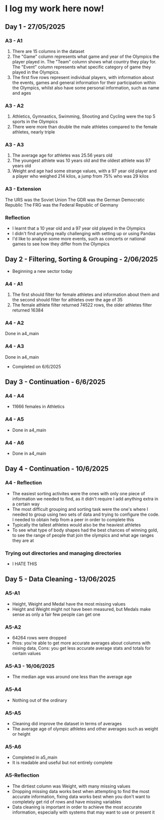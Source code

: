 # I log my work here now!

## Day 1 - 27/05/2025
### A3 - A1
1. There are 15 columns in the dataset
2. The "Game" column represents what game and year of the Olympics the player played in. The "Team" column shows what country they play for. The "Event" column represents what specific category of game they played in the Olympics.
3. The first five rows represent individual players, with information about the events, games and general information for their participation within the Olympics, whilst also have some personal information, such as name and ages

### A3 - A2
1. Athletics, Gymnastics, Swimming, Shooting and Cycling were the top 5 sports in the Olympics
2. There were more than double the male athletes compared to the female athletes, nearly triple

### A3 - A3
1. The average age for athletes was 25.56 years old
2. The youngest athlete was 10 years old and the oldest athlete was 97 years old
3. Weight and age had some strange values, with a 97 year old player and a player who weighed 214 kilos, a jump from 75% who was 29 kilos

### A3 - Extension
The URS was the Soviet Union
The GDR was the German Democratic Republic
The FRG was the Federal Republic of Germany

### Reflection
- I learnt that a 10 year old and a 97 year old played in the Olympics
- I didn't find anything really challenging with setting up or using Pandas
- I'd like to analyse some more events, such as concerts or national games to see how they differ from the Olympics

## Day 2 - Filtering, Sorting & Grouping - 2/06/2025
- Beginning a new sector today

### A4 - A1
1. The first should filter for female athletes and information about them and the second should filter for athletes over the age of 35
2. The female athlete filter returned 74522 rows, the older athletes filter returned 16384

### A4 - A2
Done in a4_main

### A4 - A3
Done in a4_main
- Completed on 6/6/2025

## Day 3 - Continuation - 6/6/2025
### A4 - A4
- 11666 females in Athletics

### A4 - A5
- Done in a4_main

### A4 - A6
- Done in a4_main

## Day 4 - Continuation - 10/6/2025
### A4 - Reflection
- The easiest sorting activites were the ones with only one piece of information we needed to find, as it didn't require I add anything extra in a certain way
- The most difficult grouping and sorting task were the one's where I needed to group using two sets of data and trying to configure the code. I needed to obtain help from a peer in order to complete this
- Typically the tallest athletes would also be the heaviest athletes
- To see what type of body shapes had the best chances of winning gold, to see the range of people that join the olympics and what age ranges they are at

### Trying out directories and managing directories
- I HATE THIS

## Day 5 - Data Cleaning - 13/06/2025

### A5-A1
- Height, Weight and Medal have the most missing values
- Height and Weight might not have been measured, but Medals make sense as only a fair few people can get one

### A5-A2
- 64264 rows were dropped
- Pros: you're able to get more accurate averages about columns with mising data, Cons: you get less accurate average stats and totals for certain values

### A5-A3 - 16/06/2025
- The median age was around one less than the average age

### A5-A4
- Nothing out of the ordinary

### A5-A5
- Cleaning did improve the dataset in terms of averages
- The average age of olympic athletes and other averages such as weight or height

### A5-A6
- Completed in a5_main
- It is readable and useful but not entirely complete

### A5-Reflection
- The dirtiest column was Weight, with many missing values
- Dropping missing data works best when attempting to find the most accurate information, fixing data works best when you don't want to completely get rid of rows and have missing variables
- Data cleaning is important in order to achieve the most accurate information, especially with systems that may want to use or present it